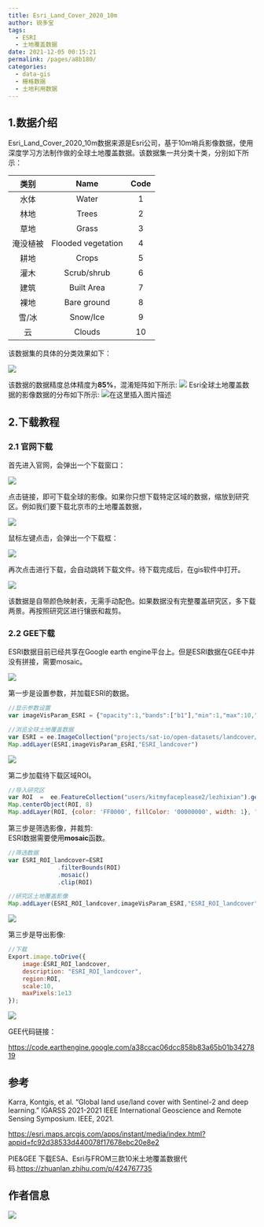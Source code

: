 ```yaml
---
title: Esri_Land_Cover_2020_10m
author: 锐多宝
tags: 
  - ESRI
  - 土地覆盖数据
date: 2021-12-05 00:15:21
permalink: /pages/a8b180/
categories: 
  - data-gis
  - 栅格数据
  - 土地利用数据
---
```


## 1.数据介绍

Esri_Land_Cover_2020_10m数据来源是Esri公司，基于10m哨兵影像数据，使用深度学习方法制作做的全球土地覆盖数据。该数据集一共分类十类，分别如下所示：

|   类别   |        Name        | Code |
| :------: | :----------------: | :--: |
|   水体   |       Water        |  1   |
|   林地   |       Trees        |  2   |
|   草地   |       Grass        |  3   |
| 淹没植被 | Flooded vegetation |  4   |
|   耕地   |       Crops        |  5   |
|   灌木   |    Scrub/shrub     |  6   |
|   建筑   |     Built Area     |  7   |
|   裸地   |    Bare ground     |  8   |
|  雪/冰   |      Snow/Ice      |  9   |
|    云    |       Clouds       |  10  |

该数据集的具体的分类效果如下：

![](http://pics.landcover100.com/pics//image/20211204213847.png)

该数据的数据精度总体精度为**85%**，混淆矩阵如下所示:
![](http://pics.landcover100.com/pics//image/20211204205244.png)
Esri全球土地覆盖数据的影像数据的分布如下所示:
![在这里插入图片描述](https://img-blog.csdnimg.cn/f5bcb3a2da6146c594e34804d471e97c.png?x-oss-process=image/watermark,type_ZHJvaWRzYW5zZmFsbGJhY2s,shadow_50,text_Q1NETiBA6ZSQ5aSa5a6d55qE5Zyw55CG56m66Ze0,size_20,color_FFFFFF,t_70,g_se,x_16)

## 2.下载教程

### 2.1 官网下载

首先进入官网，会弹出一个下载窗口：

![](http://pics.landcover100.com/pics//image/20211204205510.png)

点击链接，即可下载全球的影像。如果你只想下载特定区域的数据，缩放到研究区。例如我们要下载北京市的土地覆盖数据，

![](http://pics.landcover100.com/pics//image/20211204205909.png)

鼠标左键点击，会弹出一个下载框：

![](http://pics.landcover100.com/pics//image/20211204210002.png)

再次点击进行下载，会自动跳转下载文件。待下载完成后，在gis软件中打开。

![](http://pics.landcover100.com/pics//image/20211204210210.png)

该数据是自带颜色映射表，无需手动配色。如果数据没有完整覆盖研究区，多下载两景。再按照研究区进行镶嵌和裁剪。

### 2.2 GEE下载

ESRI数据目前已经共享在Google earth engine平台上。但是ESRI数据在GEE中并没有拼接，需要mosaic。

![](http://pics.landcover100.com/pics//image/20211204212324.png)

第一步是设置参数，并加载ESRI的数据。

```javascript
//显示参数设置
var imageVisParam_ESRI = {"opacity":1,"bands":["b1"],"min":1,"max":10,"palette":["8dffda","14ff31","686dff","ff9b54","ff712d","ff66b4"]};

//浏览全球土地覆盖数据
var ESRI = ee.ImageCollection("projects/sat-io/open-datasets/landcover/ESRI_Global-LULC_10m")
Map.addLayer(ESRI,imageVisParam_ESRI,"ESRI_landcover")
```

![](http://pics.landcover100.com/pics//image/20211204212613.png)

第二步加载待下载区域ROI。

```javascript
//导入研究区
var ROI  =  ee.FeatureCollection("users/kitmyfaceplease2/lezhixian").geometry()
Map.centerObject(ROI, 8)
Map.addLayer(ROI, {color: 'FF0000', fillColor: '00000000', width: 1}, "ROI")
```

第三步是筛选影像，并裁剪:  
ESRI数据需要使用**mosaic**函数。

```javascript
//筛选数据             
var ESRI_ROI_landcover=ESRI
              .filterBounds(ROI)
              .mosaic()
              .clip(ROI)

//研究区土地覆盖影像
Map.addLayer(ESRI_ROI_landcover,imageVisParam_ESRI,"ESRI_ROI_landcover")
```

![](http://pics.landcover100.com/pics//image/20211204212643.png)

第三步是导出影像:

```javascript
//下载
Export.image.toDrive({
    image:ESRI_ROI_landcover,
    description: "ESRI_ROI_landcover",
    region:ROI,
    scale:10,
    maxPixels:1e13
});
```

![](http://pics.landcover100.com/pics//image/20211204212659.png)

GEE代码链接：

https://code.earthengine.google.com/a38ccac06dcc858b83a65b01b3427819

## 参考

Karra, Kontgis, et al. “Global land use/land cover with Sentinel-2 and deep learning.” IGARSS 2021-2021 IEEE International Geoscience and Remote Sensing Symposium. IEEE, 2021.

https://esri.maps.arcgis.com/apps/instant/media/index.html?appid=fc92d38533d440078f17678ebc20e8e2

PIE&GEE 下载ESA、Esri与FROM三款10米土地覆盖数据代码.https://zhuanlan.zhihu.com/p/424767735

## 作者信息

![](http://pics.landcover100.com/pics//image/20211128044430.png)